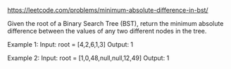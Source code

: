 https://leetcode.com/problems/minimum-absolute-difference-in-bst/       

Given the root of a Binary Search Tree (BST), return the minimum absolute difference between the values of any two different nodes in the tree.

Example 1:
Input: root = [4,2,6,1,3]
Output: 1

Example 2:
Input: root = [1,0,48,null,null,12,49]
Output: 1
